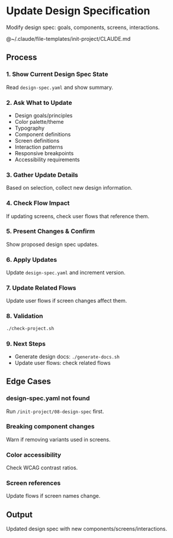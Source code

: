 # Update Design Specification

Modify design spec: goals, components, screens, interactions.

@~/.claude/file-templates/init-project/CLAUDE.md

## Process

### 1. Show Current Design Spec State
Read `design-spec.yaml` and show summary.

### 2. Ask What to Update
- Design goals/principles
- Color palette/theme
- Typography
- Component definitions
- Screen definitions
- Interaction patterns
- Responsive breakpoints
- Accessibility requirements

### 3. Gather Update Details
Based on selection, collect new design information.

### 4. Check Flow Impact
If updating screens, check user flows that reference them.

### 5. Present Changes & Confirm
Show proposed design spec updates.

### 6. Apply Updates
Update `design-spec.yaml` and increment version.

### 7. Update Related Flows
Update user flows if screen changes affect them.

### 8. Validation
```bash
./check-project.sh
```

### 9. Next Steps
- Generate design docs: `./generate-docs.sh`
- Update user flows: check related flows

## Edge Cases

### design-spec.yaml not found
Run `/init-project/08-design-spec` first.

### Breaking component changes
Warn if removing variants used in screens.

### Color accessibility
Check WCAG contrast ratios.

### Screen references
Update flows if screen names change.

## Output
Updated design spec with new components/screens/interactions.